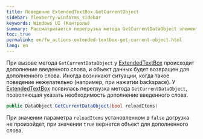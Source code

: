 ```yaml
---
title: Поведение ExtendedTextBox.GetCurrentObject
sidebar: flexberry-winforms_sidebar
keywords: Windows UI (Контролы)
summary: Рассматривается перегрузка метода GetCurrentDataObject элемента управления ExtendedTextBox
toc: true
permalink: en/fw_actions-extended-textbox-get-current-object.html
lang: en
---
```


При вызове метода `GetCurrentDataObject` у [ExtendedTextBox](fw_extended-textbox.html) происходит дополнение введенного слова, и объект данных будет возвращен для дополненного слова. Иногда возникают ситуации, когда такое поведение нежелательно (например, при нажатии backspace).
У [ExtendedTextBox](fw_extended-textbox.html) появилась перегрузка метода `GetCurrentDataObject`, позволяющая указать необходимость дополнение введенного слова.

```csharp
public DataObject GetCurrentDataObject(bool reloadItems)
```

При значении параметра `reloadItems` установленном в `false` догрузка не произойдет, при значении `true` вернется объект для дополненного слова.

